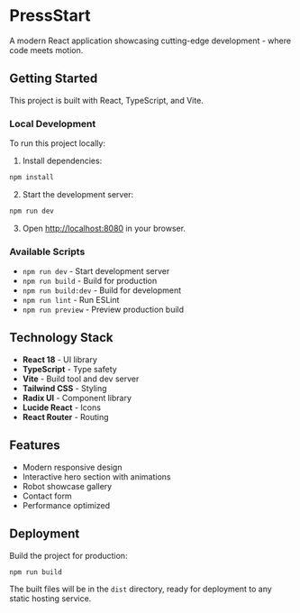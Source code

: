 # PressStart

A modern React application showcasing cutting-edge development - where code meets motion.

## Getting Started

This project is built with React, TypeScript, and Vite.

### Local Development

To run this project locally:

1. Install dependencies:
```bash
npm install
```

2. Start the development server:
```bash
npm run dev
```

3. Open [http://localhost:8080](http://localhost:8080) in your browser.

### Available Scripts

- `npm run dev` - Start development server
- `npm run build` - Build for production
- `npm run build:dev` - Build for development
- `npm run lint` - Run ESLint
- `npm run preview` - Preview production build

## Technology Stack

- **React 18** - UI library
- **TypeScript** - Type safety
- **Vite** - Build tool and dev server
- **Tailwind CSS** - Styling
- **Radix UI** - Component library
- **Lucide React** - Icons
- **React Router** - Routing

## Features

- Modern responsive design
- Interactive hero section with animations
- Robot showcase gallery
- Contact form
- Performance optimized

## Deployment

Build the project for production:

```bash
npm run build
```

The built files will be in the `dist` directory, ready for deployment to any static hosting service.
